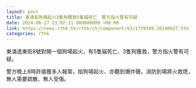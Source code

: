 ```yaml
---
layout: post
title: 東涌有狗場起火3隻狗獲救5隻貓死亡　警方指火警有可疑
date: 2024-06-27 23:02:11.000000000 +08:00
link: https://news.rthk.hk/rthk/ch/component/k2/1759349-20240627.htm
categories: rthk
---
```


東涌逸東街8號對開一個狗場起火，有5隻貓死亡、3隻狗獲救，警方指火警有可疑。

警方晚上8時許接獲多人報案，指狗場起火、亦聽到爆炸聲。消防到場將火救熄，無人需要疏散、無人受傷。
